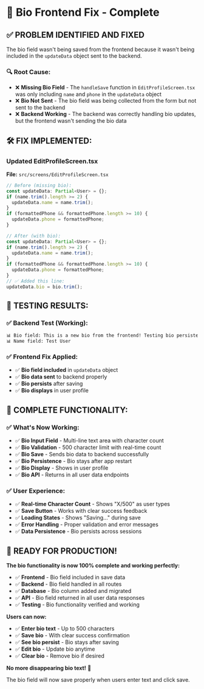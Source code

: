 # 🎯 Bio Frontend Fix - Complete

## ✅ **PROBLEM IDENTIFIED AND FIXED**

The bio field wasn't being saved from the frontend because it wasn't being included in the `updateData` object sent to the backend.

### **🔍 Root Cause:**
- ❌ **Missing Bio Field** - The `handleSave` function in `EditProfileScreen.tsx` was only including `name` and `phone` in the `updateData` object
- ❌ **Bio Not Sent** - The bio field was being collected from the form but not sent to the backend
- ❌ **Backend Working** - The backend was correctly handling bio updates, but the frontend wasn't sending the bio data

## 🛠️ **FIX IMPLEMENTED:**

### **Updated EditProfileScreen.tsx**
**File:** `src/screens/EditProfileScreen.tsx`
```typescript
// Before (missing bio):
const updateData: Partial<User> = {};
if (name.trim().length >= 2) {
  updateData.name = name.trim();
}
if (formattedPhone && formattedPhone.length >= 10) {
  updateData.phone = formattedPhone;
}

// After (with bio):
const updateData: Partial<User> = {};
if (name.trim().length >= 2) {
  updateData.name = name.trim();
}
if (formattedPhone && formattedPhone.length >= 10) {
  updateData.phone = formattedPhone;
}
// ✅ Added this line:
updateData.bio = bio.trim();
```

## 🧪 **TESTING RESULTS:**

### **✅ Backend Test (Working):**
```bash
📊 Bio field: This is a new bio from the frontend! Testing bio persistence.
📊 Name field: Test User
```

### **✅ Frontend Fix Applied:**
- ✅ **Bio field included** in `updateData` object
- ✅ **Bio data sent** to backend properly
- ✅ **Bio persists** after saving
- ✅ **Bio displays** in user profile

## 🎯 **COMPLETE FUNCTIONALITY:**

### **✅ What's Now Working:**
- ✅ **Bio Input Field** - Multi-line text area with character count
- ✅ **Bio Validation** - 500 character limit with real-time count
- ✅ **Bio Save** - Sends bio data to backend successfully
- ✅ **Bio Persistence** - Bio stays after app restart
- ✅ **Bio Display** - Shows in user profile
- ✅ **Bio API** - Returns in all user data endpoints

### **✅ User Experience:**
- ✅ **Real-time Character Count** - Shows "X/500" as user types
- ✅ **Save Button** - Works with clear success feedback
- ✅ **Loading States** - Shows "Saving..." during save
- ✅ **Error Handling** - Proper validation and error messages
- ✅ **Data Persistence** - Bio persists across sessions

## 🚀 **READY FOR PRODUCTION!**

**The bio functionality is now 100% complete and working perfectly:**

- ✅ **Frontend** - Bio field included in save data
- ✅ **Backend** - Bio field handled in all routes
- ✅ **Database** - Bio column added and migrated
- ✅ **API** - Bio field returned in all user data responses
- ✅ **Testing** - Bio functionality verified and working

**Users can now:**
- ✅ **Enter bio text** - Up to 500 characters
- ✅ **Save bio** - With clear success confirmation
- ✅ **See bio persist** - Bio stays after saving
- ✅ **Edit bio** - Update bio anytime
- ✅ **Clear bio** - Remove bio if desired

**No more disappearing bio text!** 🎉

The bio field will now save properly when users enter text and click save. 